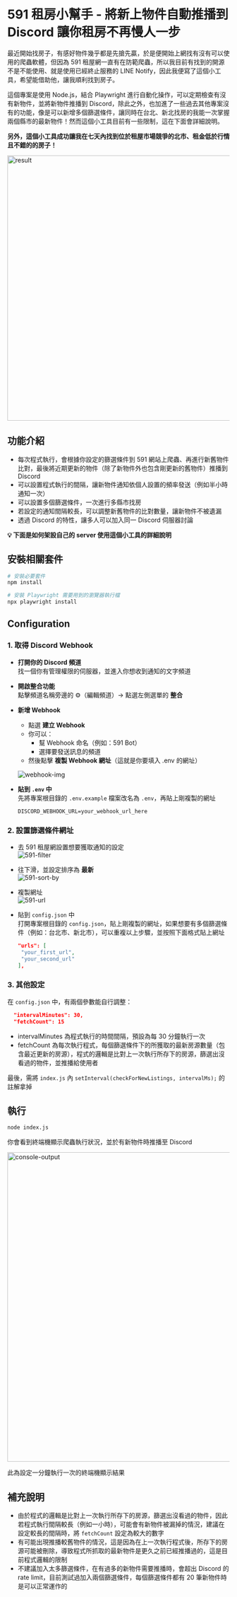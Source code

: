 # 591 租房小幫手 - 將新上物件自動推播到 Discord 讓你租房不再慢人一步

最近開始找房子，有感好物件幾乎都是先搶先贏，於是便開始上網找有沒有可以使用的爬蟲軟體，但因為 591 租屋網一直有在防範爬蟲，所以我目前有找到的開源不是不能使用、就是使用已經終止服務的 LINE Notify，因此我便寫了這個小工具，希望能借助他，讓我順利找到房子。

這個專案是使用 Node.js，結合 Playwright 進行自動化操作，可以定期檢查有沒有新物件，並將新物件推播到 Discord，除此之外，也加進了一些過去其他專案沒有的功能，像是可以新增多個篩選條件，讓同時在台北、新北找房的我能一次掌握兩個縣市的最新物件！然而這個小工具目前有一些限制，這在下面會詳細說明。

**另外，這個小工具成功讓我在七天內找到位於租屋市場競爭的北市、租金低於行情且不錯的的房子！**

<img src="https://github.com/user-attachments/assets/45c73d0d-bd59-4286-b468-b61f64931af1" alt="result" width="600"/>

## 功能介紹

- 每次程式執行，會根據你設定的篩選條件到 591 網站上爬蟲、再進行新舊物件比對，最後將近期更新的物件（除了新物件外也包含剛更新的舊物件）推播到 Discord
- 可以設置程式執行的間隔，讓新物件通知依個人設置的頻率發送（例如半小時通知一次）
- 可以設置多個篩選條件，一次進行多縣市找房
- 若設定的通知間隔較長，可以調整新舊物件的比對數量，讓新物件不被遺漏
- 透過 Discord 的特性，讓多人可以加入同一 Discord 伺服器討論

**💡 下面是如何架設自己的 server 使用這個小工具的詳細說明**

## 安裝相關套件

```bash
# 安裝必要套件
npm install

# 安裝 Playwright 需要用到的瀏覽器執行檔
npx playwright install
```

## Configuration

### 1. 取得 Discord Webhook

- **打開你的 Discord 頻道**  
  找一個你有管理權限的伺服器，並進入你想收到通知的文字頻道

- **開啟整合功能**  
   點擊頻道名稱旁邊的 ⚙️（編輯頻道）→ 點選左側選單的 **整合**

- **新增 Webhook**

  - 點選 **建立 Webhook**
  - 你可以：
    - 幫 Webhook 命名（例如：591 Bot）
    - 選擇要發送訊息的頻道
  - 然後點擊 **複製 Webhook 網址**（這就是你要填入 .env 的網址）

  ![webhook-img](https://github.com/user-attachments/assets/0e886d70-bc26-489a-9baa-29563266bccc)

- **貼到 `.env` 中**  
   先將專案根目錄的 `.env.example` 檔案改名為 `.env`，再貼上剛複製的網址
  ```env
  DISCORD_WEBHOOK_URL=your_webhook_url_here
  ```

### 2. 設置篩選條件網址

- 去 591 租屋網設置想要獲取通知的設定  
  ![591-filter](https://github.com/user-attachments/assets/8a492220-0516-4d11-a384-f723fe1067db)

- 往下滑，並設定排序為 **最新**  
   ![591-sort-by](https://github.com/user-attachments/assets/305d39a6-2b60-40e5-b52c-9c19eb08a8ac)

- 複製網址  
   ![591-url](https://github.com/user-attachments/assets/ae33e03b-8457-422a-bf2e-1cf46da7ce3f)

- 貼到 `config.json` 中  
   打開專案根目錄的 `config.json`，貼上剛複製的網址，如果想要有多個篩選條件（例如：台北市、新北市），可以重複以上步驟，並按照下面格式貼上網址
  ```json
  "urls": [
   "your_first_url",
   "your_second_url"
  ],
  ```

### 3. 其他設定

在 `config.json` 中，有兩個參數能自行調整：

```json
  "intervalMinutes": 30,
  "fetchCount": 15
```

- intervalMinutes 為程式執行的時間間隔，預設為每 30 分鐘執行一次
- fetchCount 為每次執行程式，每個篩選條件下的所獲取的最新房源數量（包含最近更新的房源），程式的邏輯是比對上一次執行所存下的房源，篩選出沒看過的物件，並推播給使用者

最後，需將 `index.js` 內 `setInterval(checkForNewListings, intervalMs);` 的註解拿掉

## 執行

```bash
node index.js
```

你會看到終端機顯示爬蟲執行狀況，並於有新物件時推播至 Discord

<img src="https://github.com/user-attachments/assets/729a9455-8cdf-4246-8661-b4a010a1158f" alt="console-output" width="700"/>

此為設定一分鐘執行一次的終端機顯示結果

## 補充說明

- 由於程式的邏輯是比對上一次執行所存下的房源，篩選出沒看過的物件，因此若程式執行間隔較長（例如一小時），可能會有新物件被漏掉的情況，建議在設定較長的間隔時，將 `fetchCount` 設定為較大的數字
- 有可能出現推播較舊物件的情況，這是因為在上一次執行程式後，所存下的房源可能被刪除，導致程式所抓取的最新物件是更久之前已經推播過的，這是目前程式邏輯的限制
- 不建議加入太多篩選條件，在有過多的新物件需要推播時，會超出 Discord 的 rate limit，目前測試過加入兩個篩選條件，每個篩選條件都有 20 筆新物件時是可以正常運作的
